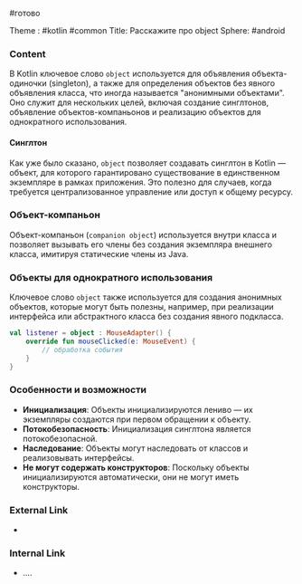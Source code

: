 #готово 

Theme : #kotlin #common 
Title: Расскажите про object
Sphere: #android 

### Content

В Kotlin ключевое слово `object` используется для объявления объекта-одиночки (singleton), а также для определения объектов без явного объявления класса, что иногда называется "анонимными объектами". Оно служит для нескольких целей, включая создание синглтонов, объявление объектов-компаньонов и реализацию объектов для однократного использования.

#### Синглтон

Как уже было сказано, `object` позволяет создавать синглтон в Kotlin — объект, для которого гарантировано существование в единственном экземпляре в рамках приложения. Это полезно для случаев, когда требуется централизованное управление или доступ к общему ресурсу.

### Объект-компаньон

Объект-компаньон (`companion object`) используется внутри класса и позволяет вызывать его члены без создания экземпляра внешнего класса, имитируя статические члены из Java.

### Объекты для однократного использования

Ключевое слово `object` также используется для создания анонимных объектов, которые могут быть полезны, например, при реализации интерфейса или абстрактного класса без создания явного подкласса.

```kotlin 
val listener = object : MouseAdapter() {
    override fun mouseClicked(e: MouseEvent) {
        // обработка события
    }
}

```

### Особенности и возможности

- **Инициализация**: Объекты инициализируются лениво — их экземпляры создаются при первом обращении к объекту.
- **Потокобезопасность**: Инициализация синглтона является потокобезопасной.
- **Наследование**: Объекты могут наследовать от классов и реализовывать интерфейсы.
- **Не могут содержать конструкторов**: Поскольку объекты инициализируются автоматически, они не могут иметь конструкторы.
### External Link

- 

### Internal Link

- ....